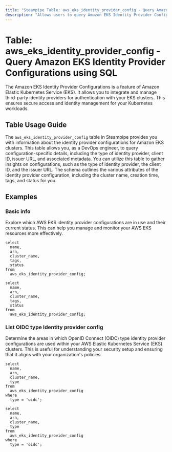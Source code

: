 ```yaml
---
title: "Steampipe Table: aws_eks_identity_provider_config - Query Amazon EKS Identity Provider Configurations using SQL"
description: "Allows users to query Amazon EKS Identity Provider Configurations for detailed information about the identity provider configurations for Amazon EKS clusters."
---
```


# Table: aws_eks_identity_provider_config - Query Amazon EKS Identity Provider Configurations using SQL

The Amazon EKS Identity Provider Configurations is a feature of Amazon Elastic Kubernetes Service (EKS). It allows you to integrate and manage third-party identity providers for authentication with your EKS clusters. This ensures secure access and identity management for your Kubernetes workloads.

## Table Usage Guide

The `aws_eks_identity_provider_config` table in Steampipe provides you with information about the identity provider configurations for Amazon EKS clusters. This table allows you, as a DevOps engineer, to query configuration-specific details, including the type of identity provider, client ID, issuer URL, and associated metadata. You can utilize this table to gather insights on configurations, such as the type of identity provider, the client ID, and the issuer URL. The schema outlines the various attributes of the identity provider configuration, including the cluster name, creation time, tags, and status for you.

## Examples

### Basic info
Explore which AWS EKS identity provider configurations are in use and their current status. This can help you manage and monitor your AWS EKS resources more effectively.

```sql+postgres
select
  name,
  arn,
  cluster_name,
  tags,
  status
from
  aws_eks_identity_provider_config;
```

```sql+sqlite
select
  name,
  arn,
  cluster_name,
  tags,
  status
from
  aws_eks_identity_provider_config;
```

### List OIDC type Identity provider config
Determine the areas in which OpenID Connect (OIDC) type identity provider configurations are used within your AWS Elastic Kubernetes Service (EKS) clusters. This is useful for understanding your security setup and ensuring that it aligns with your organization's policies.

```sql+postgres
select
  name,
  arn,
  cluster_name,
  type
from
  aws_eks_identity_provider_config
where 
  type = 'oidc';
```

```sql+sqlite
select
  name,
  arn,
  cluster_name,
  type
from
  aws_eks_identity_provider_config
where 
  type = 'oidc';
```